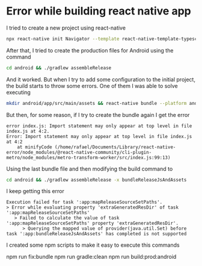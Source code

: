 # Error while building react native app

I tried to create a new project using react-native

```bash
npx react-native init Navigator --template react-native-template-typescript
```

After that, I tried to create the production files for Android using the command

```bash
cd android && ./gradlew assembleRelease
```

And it worked. But when I try to add some configuration to the initial project, the build starts to throw some errors. One of them I was able to solve executing

```bash
mkdir android/app/src/main/assets && react-native bundle --platform android --dev false --entry-file index.js --bundle-output android/app/src/main/assets/index.android.bundle --assets-dest android/app/src/main/res
```

But then, for some reason, if I try to create the bundle again I get the error

```
error index.js: Import statement may only appear at top level in file index.js at 4:2.
Error: Import statement may only appear at top level in file index.js at 4:2
    at minifyCode (/home/rafael/Documents/Library/react-native-error/node_modules/@react-native-community/cli-plugin-metro/node_modules/metro-transform-worker/src/index.js:99:13)
```

Using the last bundle file and then modifying the build command to

```bash
cd android && ./gradlew assembleRelease -x bundleReleaseJsAndAssets
```

I keep getting this error

```
Execution failed for task ':app:mapReleaseSourceSetPaths'.
> Error while evaluating property 'extraGeneratedResDir' of task ':app:mapReleaseSourceSetPaths'
   > Failed to calculate the value of task ':app:mapReleaseSourceSetPaths' property 'extraGeneratedResDir'.
      > Querying the mapped value of provider(java.util.Set) before task ':app:bundleReleaseJsAndAssets' has completed is not supported
```


I created some npm scripts to make it easy to execute this commands

npm run fix:bundle
npm run gradle:clean
npm run build:prod:android
